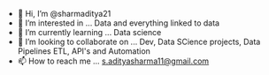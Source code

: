 - 👋 Hi, I’m @sharmaditya21
- 👀 I’m interested in ... Data and everything linked to data
- 🌱 I’m currently learning ... Data science
- 💞️ I’m looking to collaborate on ... Dev, Data SCience projects, Data Pipelines ETL, API's and Automation
- 📫 How to reach me ... s.adityasharma11@gmail.com
<!---
sharmaditya21/sharmaditya21 is a ✨ special ✨ repository because its `README.md` (this file) appears on your GitHub profile.
You can click the Preview link to take a look at your changes.
--->
